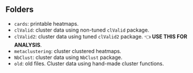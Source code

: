 ## Folders

* ``cards``: printable heatmaps.
* ``clValid``: cluster data using non-tuned ``clValid`` package.
* ``clValid2``: cluster data using tuned ``clValid2`` package. 👈 **USE THIS FOR ANALYSIS**.
* ``metaclustering``: cluster clustered heatmaps.
* ``NbClust``: cluster data using ``NbClust`` package.
* ``old``: old files. Cluster data using hand-made cluster functions.
